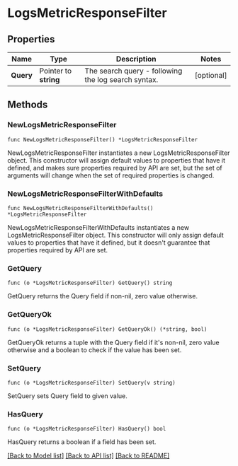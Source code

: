 # LogsMetricResponseFilter

## Properties

| Name      | Type                  | Description                                         | Notes      |
| --------- | --------------------- | --------------------------------------------------- | ---------- |
| **Query** | Pointer to **string** | The search query - following the log search syntax. | [optional] |

## Methods

### NewLogsMetricResponseFilter

`func NewLogsMetricResponseFilter() *LogsMetricResponseFilter`

NewLogsMetricResponseFilter instantiates a new LogsMetricResponseFilter object.
This constructor will assign default values to properties that have it defined,
and makes sure properties required by API are set, but the set of arguments
will change when the set of required properties is changed.

### NewLogsMetricResponseFilterWithDefaults

`func NewLogsMetricResponseFilterWithDefaults() *LogsMetricResponseFilter`

NewLogsMetricResponseFilterWithDefaults instantiates a new LogsMetricResponseFilter object.
This constructor will only assign default values to properties that have it defined,
but it doesn't guarantee that properties required by API are set.

### GetQuery

`func (o *LogsMetricResponseFilter) GetQuery() string`

GetQuery returns the Query field if non-nil, zero value otherwise.

### GetQueryOk

`func (o *LogsMetricResponseFilter) GetQueryOk() (*string, bool)`

GetQueryOk returns a tuple with the Query field if it's non-nil, zero value otherwise
and a boolean to check if the value has been set.

### SetQuery

`func (o *LogsMetricResponseFilter) SetQuery(v string)`

SetQuery sets Query field to given value.

### HasQuery

`func (o *LogsMetricResponseFilter) HasQuery() bool`

HasQuery returns a boolean if a field has been set.

[[Back to Model list]](../README.md#documentation-for-models) [[Back to API list]](../README.md#documentation-for-api-endpoints) [[Back to README]](../README.md)
